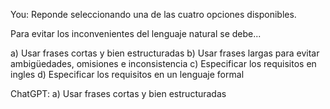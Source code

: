 You:
Reponde seleccionando una de las cuatro opciones disponibles.

Para evitar los inconvenientes del lenguaje natural se debe...

a) Usar frases cortas y bien estructuradas
b) Usar frases largas para evitar ambigüedades, omisiones e inconsistencia
c) Especificar los requisitos en ingles
d) Especificar los requisitos en un lenguaje formal

ChatGPT:
a) Usar frases cortas y bien estructuradas
